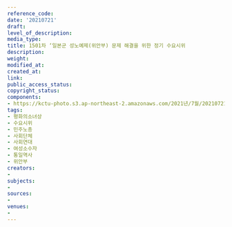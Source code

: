 ```yaml
---
reference_code: 
date: '20210721'
draft: 
level_of_description: 
media_type: 
title: 1501차 ‘일본군 성노예제(위안부) 문제 해결을 위한 정기 수요시위
description: 
weight: 
modified_at: 
created_at: 
link: 
public_access_status: 
copyright_status: 
components:
- https://kctu-photo.s3.ap-northeast-2.amazonaws.com/2021년/7월/20210721-1501차+‘일본군+성노예제(위안부)+문제+해결을+위한+정기+수요시위_평화의소녀상_수요시위_민주노총_사회단체_사회연대_여성소수자_통일역사_위안부/IMGP6185.jpg
tags:
- 평화의소녀상
- 수요시위
- 민주노총
- 사회단체
- 사회연대
- 여성소수자
- 통일역사
- 위안부
creators:
- 
subjects:
- 
sources:
- 
venues:
- 
---
```

